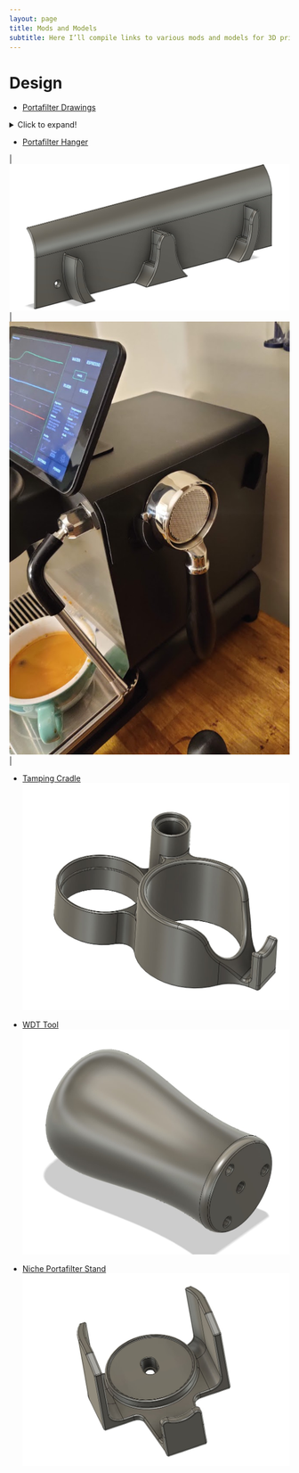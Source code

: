 ```yaml
---
layout: page
title: Mods and Models
subtitle: Here I’ll compile links to various mods and models for 3D printing
---
```


# Design
- [Portafilter Drawings](https://3.basecamp.com/3671212/buckets/7351439/documents/2096435245)
<details>
  <summary>Click to expand!</summary>
  
<img src="https://raw.githubusercontent.com/qporzk/Decent-Docs/master/assets/img/TampingCradle.jpg" alt="TampeeCradle">
</details>

- [Portafilter Hanger](https://github.com/qporzk/Decent-Docs/blob/master/Models/DE1_Hanger_Full.stl)

|![](https://raw.githubusercontent.com/qporzk/Decent-Docs/master/assets/img/Portafilter_Hanger.jpg)  |  ![](https://raw.githubusercontent.com/qporzk/Decent-Docs/master/assets/img/holder_photo.jpg) |

- [Tamping Cradle](https://github.com/qporzk/Decent-Docs/blob/master/Models/TampCradle.stl)
![TampCradle](https://raw.githubusercontent.com/qporzk/Decent-Docs/master/assets/img/TampingCradle.jpg)

- [WDT Tool](https://github.com/qporzk/Decent-Docs/blob/master/Models/WDT_Needles%20v3.stl)
![WDT](https://raw.githubusercontent.com/qporzk/Decent-Docs/master/assets/img/WDT_Tool.jpg)

- [Niche Portafilter Stand](https://github.com/qporzk/Decent-Docs/blob/master/Models/Niche_DE1_Stand%20v1.stl)
![Portafilter_Stand](https://raw.githubusercontent.com/qporzk/Decent-Docs/master/assets/img/Portafilter_Stand.jpg)

